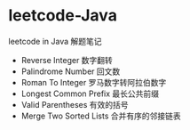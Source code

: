 # leetcode-Java
leetcode in Java  解题笔记

- Reverse Integer 数字翻转
- Palindrome Number 回文数
- Roman To Integer 罗马数字转阿拉伯数字
- Longest Common Prefix 最长公共前缀
- Valid Parentheses 有效的括号
- Merge Two Sorted Lists 合并有序的邻接链表